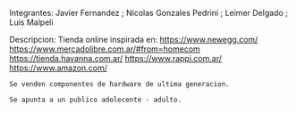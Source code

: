 Integrantes:
    Javier Fernandez ; 
    Nicolas Gonzales Pedrini ; 
    Leimer Delgado ; 
    Luis Malpeli

Descripcion:
    Tienda online inspirada en:
        https://www.newegg.com/
        https://www.mercadolibre.com.ar/#from=homecom
        https://tienda.havanna.com.ar/
        https://www.rappi.com.ar/
        https://www.amazon.com/ 

    Se venden componentes de hardware de ultima generacion. 
    
    Se apunta a un publico adolecente - adulto.